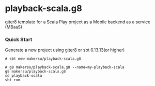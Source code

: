 # playback-scala.g8
giter8 template for a Scala Play project as a Mobile backend as a service (MBaaS)

### Quick Start
Generate a new project using [giter8](https://github.com/foundweekends/giter8) or sbt 0.13.13(or higher)
```
# sbt new makersu/playback-scala.g8

# g8 makersu/playback-scala.g8 --name=my-playback-scala
g8 makersu/playback-scala.g8
cd playback-scala
sbt run
```
